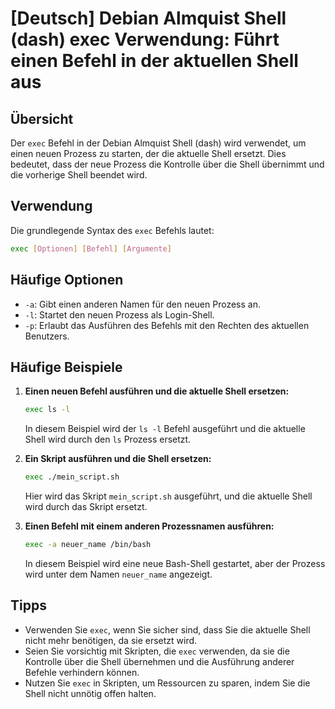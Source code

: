 # [Deutsch] Debian Almquist Shell (dash) exec Verwendung: Führt einen Befehl in der aktuellen Shell aus

## Übersicht
Der `exec` Befehl in der Debian Almquist Shell (dash) wird verwendet, um einen neuen Prozess zu starten, der die aktuelle Shell ersetzt. Dies bedeutet, dass der neue Prozess die Kontrolle über die Shell übernimmt und die vorherige Shell beendet wird.

## Verwendung
Die grundlegende Syntax des `exec` Befehls lautet:

```bash
exec [Optionen] [Befehl] [Argumente]
```

## Häufige Optionen
- `-a`: Gibt einen anderen Namen für den neuen Prozess an.
- `-l`: Startet den neuen Prozess als Login-Shell.
- `-p`: Erlaubt das Ausführen des Befehls mit den Rechten des aktuellen Benutzers.

## Häufige Beispiele

1. **Einen neuen Befehl ausführen und die aktuelle Shell ersetzen:**

   ```bash
   exec ls -l
   ```

   In diesem Beispiel wird der `ls -l` Befehl ausgeführt und die aktuelle Shell wird durch den `ls` Prozess ersetzt.

2. **Ein Skript ausführen und die Shell ersetzen:**

   ```bash
   exec ./mein_script.sh
   ```

   Hier wird das Skript `mein_script.sh` ausgeführt, und die aktuelle Shell wird durch das Skript ersetzt.

3. **Einen Befehl mit einem anderen Prozessnamen ausführen:**

   ```bash
   exec -a neuer_name /bin/bash
   ```

   In diesem Beispiel wird eine neue Bash-Shell gestartet, aber der Prozess wird unter dem Namen `neuer_name` angezeigt.

## Tipps
- Verwenden Sie `exec`, wenn Sie sicher sind, dass Sie die aktuelle Shell nicht mehr benötigen, da sie ersetzt wird.
- Seien Sie vorsichtig mit Skripten, die `exec` verwenden, da sie die Kontrolle über die Shell übernehmen und die Ausführung anderer Befehle verhindern können.
- Nutzen Sie `exec` in Skripten, um Ressourcen zu sparen, indem Sie die Shell nicht unnötig offen halten.